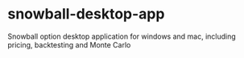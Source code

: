 # snowball-desktop-app
Snowball option desktop application for windows and mac, including pricing, backtesting and Monte Carlo
